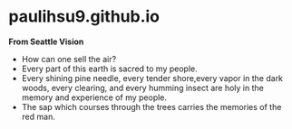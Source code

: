 # paulihsu9.github.io

**From Seattle Vision**

- How can one sell the air?
- Every part of this earth is sacred to my people.
- Every shining pine needle, every tender shore,every vapor in the dark woods, every clearing, and every humming insect are holy in the memory and experience of my people.
- The sap which courses through the trees carries the memories of the red man.
